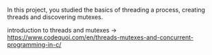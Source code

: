 In this project, you studied the basics of threading a process, creating threads and discovering mutexes.


introduction to threads and mutexes -> https://www.codequoi.com/en/threads-mutexes-and-concurrent-programming-in-c/
